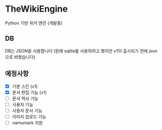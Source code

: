 # TheWikiEngine
Python 기반 위키 엔진 (개발중)
## DB
DB는 JSON을 사용합니다
(원래 sqlite를 사용하려고 했지만 v1이 출시되기 전에 json으로 바꿨습니다)
## 예정사항
- [x] 기본 스킨 (v1)
- [x] 문서 편집 기능 (v1)
- [ ] 문서 역사 기능
- [ ] 사용자 기능
- [ ] 사용자 문서 기능
- [ ] 이미지 업로드 기능
- [ ] namumark 지원
